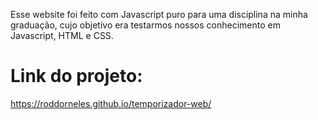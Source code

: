 Esse website foi feito com Javascript puro para uma disciplina na minha graduação, cujo objetivo era testarmos nossos conhecimento em Javascript, HTML e CSS.

# Link do projeto:

https://roddorneles.github.io/temporizador-web/
